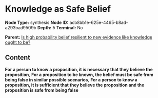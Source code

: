 # Knowledge as Safe Belief

**Node Type:** synthesis
**Node ID:** acb8bb1e-625e-4465-b8ad-a293bad9509b
**Depth:** 5
**Terminal:** No

**Parent:** [Is high probability belief resilient to new evidence like knowledge ought to be?](is-high-probability-belief-resilient-to-new-evidence-like-knowledge-ought-to-be-antithesis-f3b9e6e7-f4ad-47a3-b96a-2c608bc868a4.md)

## Content

**For a person to know a proposition, it is necessary that they believe the proposition**, **For a proposition to be known, the belief must be safe from being false in similar possible scenarios**, **For a person to know a proposition, it is sufficient that they believe the proposition and the proposition is safe from being false**
